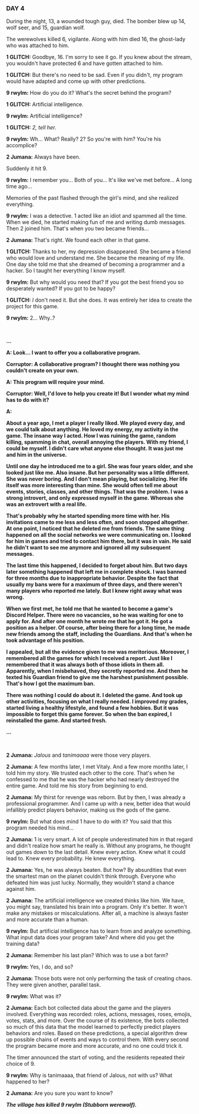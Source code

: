 ### DAY 4

During the night, 13, a wounded tough guy, died. The bomber blew up 14, wolf seer, and 15, guardian wolf.

The werewolves killed 6, vigilante. Along with him died 16, the ghost-lady who was attached to him.

**1 GLITCH:** Goodbye, 16. I'm sorry to see it go. If you knew about the stream, you wouldn't have protected 6 and have gotten attached to him.

**1 GLITCH:** But there's no need to be sad. Even if you didn't, my program would have adapted and come up with other predictions.

**9 rwylm:** How do you do it? What's the secret behind the program?

**1 GLITCH:** Artificial intelligence.

**9 rwylm:** Artificial intelligence?

**1 GLITCH:** *2, tell her.*

**9 rwylm:** Wh... What? Really? 2? So you're with him? You're his accomplice?

**2 Jumana:** Always have been.

Suddenly it hit 9.

**9 rwylm:** I remember you... Both of you... It's like we've met before... A long time ago...

Memories of the past flashed through the girl's mind, and she realized everything.

**9 rwylm:** I was a detective. 1 acted like an idiot and spammed all the time. When we died, he started making fun of me and writing dumb messages. Then 2 joined him. That's when you two became friends...

**2 Jumana:** That's right. We found each other in that game.

**1 GLITCH:** Thanks to her, my depression disappeared. She became a friend who would love and understand me. She became the meaning of my life. One day she told me that she dreamed of becoming a programmer and a hacker. So I taught her everything I know myself.

**9 rwylm:** But why would you need that? If you got the best friend you so desperately wanted? If you got to be happy?

**1 GLITCH:** *I* don't need it. But she does. It was entirely her idea to create the project for this game.

**9 rwylm:** 2... Why..?

<br>

**...** 

**A: Look... I want to offer you a collaborative program.**

**Corruptor: A collaborative program? I thought there was nothing you couldn't create on your own.**

**A: This program will require your mind.**

**Corruptor: Well, I'd love to help you create it! But I wonder what my mind has to do with it?**

**A:**

**About a year ago, I met a player I really liked. We played every day, and we could talk about anything. He loved my energy, my activity in the game. The insane way I acted. How I was ruining the game, random killing, spamming in chat, overall annoying the players. With my friend, I could be myself. I didn't care what anyone else thought. It was just me and him in the universe.**

**Until one day he introduced me to a girl. She was four years older, and she looked just like me. Also insane. But her personality was a little different. She was never boring. And I don't mean playing, but socializing. Her life itself was more interesting than mine. She would often tell me about events, stories, classes, and other things. That was the problem. I was a strong introvert, and only expressed myself in the game. Whereas she was an extrovert with a real life.**

**That's probably why he started spending more time with her. His invitations came to me less and less often, and soon stopped altogether. At one point, I noticed that he deleted me from friends. The same thing happened on all the social networks we were communicating on. I looked for him in games and tried to contact him there, but it was in vain. He said he didn't want to see me anymore and ignored all my subsequent messages.**

**The last time this happened, I decided to forget about him. But two days later something happened that left me in complete shock. I was banned for three months due to inappropriate behavior. Despite the fact that usually my bans were for a maximum of three days, and there weren't many players who reported me lately. But I knew right away what was wrong.**

**When we first met, he told me that he wanted to become a game's Discord Helper. There were no vacancies, so he was waiting for one to apply for. And after one month he wrote me that he got it. He got a position as a helper. Of course, after being there for a long time, he made new friends among the staff, including the Guardians. And that's when he took advantage of his position.**

**I appealed, but all the evidence given to me was meritorious. Moreover, I remembered all the games for which I received a report. Just like I remembered that it was always both of those idiots in them all. Apparently, when I misbehaved, they secretly reported me. And then he texted his Guardian friend to give me the harshest punishment possible. That's how I got the maximum ban.**

**There was nothing I could do about it. I deleted the game. And took up other activities, focusing on what I really needed. I improved my grades, started living a healthy lifestyle, and found a few hobbies. But it was impossible to forget this game forever. So when the ban expired, I reinstalled the game. And started fresh.**

**...**

<br>

**2 Jumana:** *Jalous* and *tanimaaaa* were those very players.

**2 Jumana:** A few months later, I met Vitaly. And a few more months later, I told him my story. We trusted each other to the core. That's when he confessed to me that he was the hacker who had nearly destroyed the entire game. And told me his story from beginning to end.

**2 Jumana:** My thirst for revenge was reborn. But by then, I was already a professional programmer. And I came up with a new, better idea that would infallibly predict players behavior, making us the gods of the game.

**9 rwylm:** But what does mind 1 have to do with it? You said that this program needed his mind...

**2 Jumana:** 1 is very smart. A lot of people underestimated him in that regard and didn't realize how smart he really is. Without any programs, he thought out games down to the last detail. Knew every action. Knew what it could lead to. Knew every probability. He knew everything.

**2 Jumana:** Yes, he was always beaten. But how? By absurdities that even the smartest man on the planet couldn't think through. Everyone who defeated him was just lucky. Normally, they wouldn't stand a chance against him.

**2 Jumana:** The artificial intelligence we created thinks like him. We have, you might say, translated his brain into a program. Only it's better. It won't make any mistakes or miscalculations. After all, a machine is always faster and more accurate than a human.

**9 rwylm:** But artificial intelligence has to learn from and analyze something. What input data does your program take? And where did you get the training data?

**2 Jumana:** Remember his last plan? Which was to use a bot farm?

**9 rwylm:** Yes, I do, and so?

**2 Jumana:** Those bots were not only performing the task of creating chaos. They were given another, parallel task.

**9 rwylm:** What was it?

**2 Jumana:** Each bot collected data about the game and the players involved. Everything was recorded: roles, actions, messages, roses, emojis, votes, stats, and more. Over the course of its existence, the bots collected so much of this data that the model learned to perfectly predict players behaviors and roles. Based on these predictions, a special algorithm drew up possible chains of events and ways to control them. With every second the program became more and more accurate, and no one could trick it.

The timer announced the start of voting, and the residents repeated their choice of 9.

**9 rwylm:** Why is tanimaaaa, that friend of Jalous, not with us? What happened to her?

**2 Jumana:** Are you sure you want to know?

***The village has killed 9 rwylm (Stubborn werewolf).***